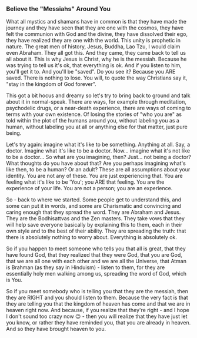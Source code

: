 ### Believe the "Messiahs" Around You

<span class='start'>What</span> all mystics and shamans have in common is that they have made the journey and they have seen that they are one with the cosmos, they have felt the communion with God and the divine, they have dissolved their ego, they have realized they are one with the world. This unity is prophetic in nature. The great men of history, Jesus, Buddha, Lao Tzu, I would claim even Abraham. They all got this. And they came, they came back to tell us all about it. This is why Jesus is Christ, why he is the messiah. Because he was trying to tell us it's ok, that everything is ok. And if you listen to him, you'll get it to. And you'll be "saved". Do you see it? Because you ARE saved. There is nothing to lose. You will, to quote the way Christians say it, "stay in the kingdom of God forever". 

This got a bit hocus and dreamy so let's try to bring back to ground and talk about it in normal-speak. There are ways, for example through meditation, psychodelic drugs, or a near-death experience, there are ways of coming to terms with your own existence. Of losing the stories of "who you are" as told within the plot of the humans around you, without labeling you as a human, without labeling you at all or anything else for that matter, just pure being. 

Let's try again: imagine what it's like to be something. Anything at all. Say, a doctor. Imagine what it's like to be a doctor. Now... imagine what it's not like to be a doctor... So what are you imagining, then? Just... not being a doctor? What thoughts do you have about that? Are you perhaps imagining what's like then, to be a human? Or an adult? These are all assumptions about your identity. You are not any of these. You are just experiencing that. You are feeling what it's like to be 'You'; you ARE that feeling. You are the experience of your life. You are not a person; you are an experience. 

So - back to where we started. Some people get to understand this, and some can put it in words, and some are Charismatic and convincing and caring enough that they spread the word. They are Abraham and Jesus. They are the Bodhisattvas and the Zen masters. They take vows that they will help save everyone basically by explaining this to them, each in their own style and to the best of their ability. They are spreading the truth: that there is absolutely nothing to worry about. Everything is absolutely ok. 

So if you happen to meet someone who tells you that all is great, that they have found God, that they realized that they were God, that you are God, that we are all one with each other and we are all the Universe, that Atman is Brahman (as they say in Hinduism) - listen to them, for they are essentially holy men walking among us, spreading the word of God, which is You.

So if you meet somebody who is telling you that they are the messiah, then they are RIGHT and you should listen to them. Because the very fact is that they are telling you that the kingdom of heaven has come and that we are in heaven right now. And because, if you realize that they're right - and I hope I don't sound too crazy now 😉 - then you will realize that they have just let you know, or rather they have reminded you, that you are already in heaven. And so they have brought heaven to you.